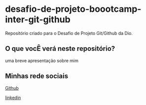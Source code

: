 # desafio-de-projeto-boootcamp-inter-git-github
Repositório criado para o Desafio de Projeto Git/Github da Dio.

## O que vocÊ verá neste repositório?
uma breve apresentação sobre mim

## Minhas rede  sociais
[Github](https://github.com/AndreCoelhoRJ)

[linkedin](https://www.linkedin.com/in/andre-coelho-20886b42/)
